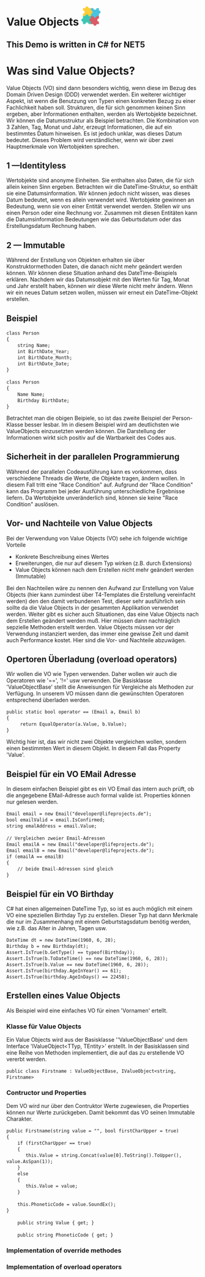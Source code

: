 # Value Objects <img src="./ValueObject.png" style="width:50px;"/>
## This Demo is written in C# for NET5

# Was sind Value Objects?
Value Objects (VO) sind dann besonders wichtig, wenn diese im Bezug des Domain Driven Design (DDD) verwendet werden. Ein weiterer wichtiger Aspekt, ist wenn die Benutzung von Typen 
einen konkreten Bezug zu einer Fachlichkeit haben soll. Strukturen, die für sich genommen keinen Sinn ergeben, aber Informationen enthalten, werden als Wertobjekte bezeichnet. 
Wir können die Datumsstruktur als Beispiel betrachten. Die Kombination von 3 Zahlen, Tag, Monat und Jahr, erzeugt Informationen, die auf ein bestimmtes Datum hinweisen. Es ist jedoch unklar, was dieses Datum bedeutet. Dieses Problem wird verständlicher, wenn wir über zwei Hauptmerkmale von Wertobjekten sprechen.

## 1 —Identityless
Wertobjekte sind anonyme Einheiten. Sie enthalten also Daten, die für sich allein keinen Sinn ergeben. Betrachten wir die DateTime-Struktur, so enthält sie eine Datumsinformation. 
Wir können jedoch nicht wissen, was dieses Datum bedeutet, wenn es allein verwendet wird. Wertobjekte gewinnen an Bedeutung, wenn sie von einer Entität verwendet werden. 
Stellen wir uns einen Person oder eine Rechnung vor. Zusammen mit diesen Entitäten kann die Datumsinformation Bedeutungen wie das Geburtsdatum oder das Erstellungsdatum Rechnung haben.

## 2 — Immutable
Während der Erstellung von Objekten erhalten sie über Konstruktormethoden Daten, die danach nicht mehr geändert werden können. Wir können diese Situation anhand des DateTime-Beispiels erklären. Nachdem wir das Datumsobjekt mit den Werten für Tag, Monat und Jahr erstellt haben, können wir diese Werte nicht mehr ändern. Wenn wir ein neues Datum setzen wollen, müssen wir erneut ein DateTime-Objekt erstellen.

## Beispiel
```
class Person
{
    string Name;
    int BirthDate_Year;
    int BirthDate_Month;
    int BirthDate_Date;
}

class Person
{
    Name Name;
    Birthday BirthDate;
}
```
Betrachtet man die obigen Beipiele, so ist das zweite Beispiel der Person-Klasse besser lesbar. Im in diesem Beispiel wird am deutlichsten wie ValueObjects einzusetzten werden können. Die Darstellung der Informationen wirkt sich positiv auf die Wartbarkeit des Codes aus.

## Sicherheit in der parallelen Programmierung
Während der parallelen Codeausführung kann es vorkommen, dass verschiedene Threads die Werte, die Objekte tragen, ändern wollen. In diesem Fall tritt eine "Race Condition" auf. Aufgrund der "Race Condition" kann das Programm bei jeder Ausführung unterschiedliche Ergebnisse liefern. Da Wertobjekte unveränderlich sind, können sie keine "Race Condition" auslösen.

## Vor- und Nachteile von Value Objects
Bei der Verwendung von Value Objects (VO) sehe ich folgende wichtige Vorteile
- Konkrete Beschreibung eines Wertes
- Erweiterungen, die nur auf diesem Typ wirken (z.B. durch Extensions)
- Value Objects können nach dem Erstellen nicht mehr geändert werden (Immutable)

Bei den Nachteilen wäre zu nennen den Aufwand zur Erstellung von Value Objects (hier kann zumindest über T4-Templates die Erstellung vereinfacht werden) den den damit verbundenen Test, dieser sehr ausführlich sein sollte da die Value Objects in der gesammten Applikation verwendet werden.
Weiter gibt es sicher auch Situationen, das eine Value Objects nach dem Erstellen geändert werden muß. Hier müssen dann nachträglich sepzielle Methoden erstellt werden.
Value Objects müssen vor der Verwendung instanziert werden, das immer eine gewisse Zeit und damit auch Performance kostet. Hier sind die Vor- und Nachteile abzuwägen.

## Opertoren Überladung (overload operators)
Wir wollen die VO wie Typen verwenden. Daher wollen wir auch die Operatoren wie '==', '!=' usw verwenden. Die Basisklasse 'ValueObjectBase' stellt die Anweisungen für Vergleiche als Methoden zur Verfügung.
In unserem VO müssen dann die gewünschten Operatoren entsprechend überladen werden.
```
public static bool operator == (Email a, Email b)
{
     return EqualOperator(a.Value, b.Value);
}
```
Wichtig hier ist, das wir nicht zwei Objekte vergleichen wollen, sondern einen bestimmten Wert in diesem Objekt. In diesem Fall das Property 'Value'.

## Beispiel für ein VO EMail Adresse

In diesem einfachen Beispiel gibt es ein VO Email das intern auch prüft, ob die angegebene EMail-Adresse auch formal valide ist. Properties können nur gelesen werden.
```
Email email = new Email("developer@lifeprojects.de");
bool emailValid = email.IsConfirmed;
string emalAddress = email.Value;

// Vergleichen zweier Email-Adressen
Email emailA = new Email("developer@lifeprojects.de");
Email emailB = new Email("developer@lifeprojects.de");
if (emailA == emailB)
{
    // beide Email-Adressen sind gleich
}
```

## Beispiel für ein VO Birthday
C# hat einen allgemeinen DateTime Typ, so ist es auch möglich mit einem VO eine speziellen Birthday Typ zu erstellen. Dieser Typ hat dann Merkmale die nur im Zusammenhang 
mit einem Geburtstagsdatum benötig werden, wie z.B. das Alter in Jahren, Tagen usw.
```
DateTime dt = new DateTime(1960, 6, 28);
Birthday b = new Birthday(dt);
Assert.IsTrue(b.GetType() == typeof(Birthday));
Assert.IsTrue(b.ToDateTime() == new DateTime(1960, 6, 28));
Assert.IsTrue(b.Value == new DateTime(1960, 6, 28));
Assert.IsTrue(birthday.AgeInYear() == 61);
Assert.IsTrue(birthday.AgeInDays() == 22458);
```

## Erstellen eines Value Objects
Als Beispiel wird eine einfaches VO für einen 'Vornamen' ertellt.

### Klasse für Value Objects
Ein Value Objects wird aus der Basisklasse ''ValueObjectBase' und dem Interface 'IValueObject<TTyp, TEntity>' erstellt. In der Basisklassen sind eine Reihe von Methoden
implementiert, die auf das zu erstellende VO vererbt werden.

```
public class Firstname : ValueObjectBase, IValueObject<string, Firstname>
```

### Contructor und Properties
Dem VO wird nur über den Contruktor Werte zugewiesen, die Properties können nur Werte zurückgeben. Damit bekommt das VO seinen Immutable Charakter.
```
public Firstname(string value = "", bool firstCharUpper = true)
{
    if (firstCharUpper == true)
    {
       this.Value = string.Concat(value[0].ToString().ToUpper(), value.AsSpan(1));
    }
    else
    {
       this.Value = value;
    }

    this.PhoneticCode = value.SoundEx();
}

    public string Value { get; }

    public string PhoneticCode { get; }

```
### Implementation of override methodes

### Implementation of overload operators

